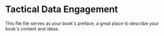 # Tactical Data Engagement

This file file serves as your book's preface, a great place to describe your book's content and ideas.



